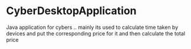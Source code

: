 # CyberDesktopApplication
Java application for cybers .. mainly its used to calculate time taken by devices and put the corresponding price for it and then calculate the total price
